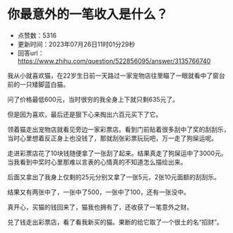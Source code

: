 # 你最意外的一笔收入是什么？
- 点赞数：5316
- 更新时间：2023年07月26日11时01分29秒
- 回答url：https://www.zhihu.com/question/522856095/answer/3135766740
<body>
 <p data-pid="eoLT6Zgk">我从小就喜欢猫，在22岁生日前一天路过一家宠物店往里瞄了一眼就看中了窗台前的一只矮脚蓝白猫。</p>
 <p data-pid="bYbT2qi6">问了价格最低600元，当时很穷的我全身上下就只剩635元了。</p>
 <p data-pid="xGY8m27G">但是因为喜欢，最后还是狠下心来掏出六百元买下了它。</p>
 <p data-pid="V2N27B66">领着猫走出宠物店就看见旁边一家彩票店。看到门前贴着很多刮中了奖的刮刮乐，当时心里想着反正身上也没钱了，那就刮张彩票玩玩吧，万一走了狗屎运呢。</p>
 <p data-pid="n0OPPh0J">走进彩票店花了10块钱随便拿了一张刮了起来。结果真走了狗屎运中了3000元。当我看到中奖时心里那难以言表的心情真的不知道怎么描绘出来。</p>
 <p data-pid="Bs5JckdX">后面又拿出了我身上仅剩的25元分别又拿了一张5元，2张10元面额的刮刮乐。</p>
 <p data-pid="IeIkTaPP">结果又有两张中了，一张中了500，一张中了100，还有一张没中。</p>
 <p data-pid="H1nKFcYU">真开心，买猫的钱回来了，猫我也拥有了，还收获了一笔意外之财。</p>
 <p data-pid="MFPka2Bp">兑了钱走出彩票店，看了看我新买的猫。果断的给它取了一个很土的名“招财”。</p>
</body>